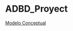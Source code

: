 # ADBD_Proyect

[Modelo Conceptual](https://docs.google.com/document/d/15MBaxQP6zElRQn5rl6LCoLsPNcMMXbU96kVcJTTrJEs/edit?usp=sharing)
